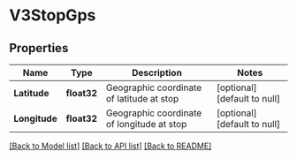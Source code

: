 # V3StopGps

## Properties
Name | Type | Description | Notes
------------ | ------------- | ------------- | -------------
**Latitude** | **float32** | Geographic coordinate of latitude at stop | [optional] [default to null]
**Longitude** | **float32** | Geographic coordinate of longitude at stop | [optional] [default to null]

[[Back to Model list]](../README.md#documentation-for-models) [[Back to API list]](../README.md#documentation-for-api-endpoints) [[Back to README]](../README.md)

